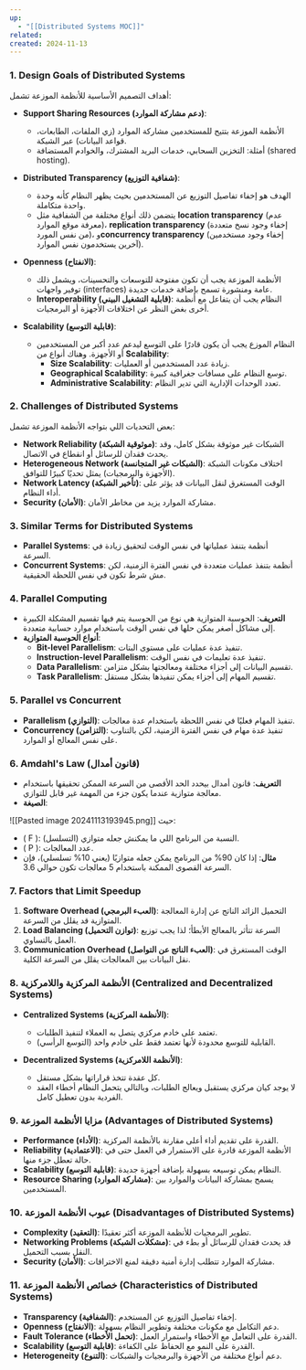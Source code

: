 ```yaml
---
up:
  - "[[Distributed Systems MOC]]"
related: 
created: 2024-11-13
---
```

### 1. Design Goals of Distributed Systems
أهداف التصميم الأساسية للأنظمة الموزعة تشمل:
- **Support Sharing Resources (دعم مشاركة الموارد)**:
  - الأنظمة الموزعة بتتيح للمستخدمين مشاركة الموارد (زي الملفات، الطابعات، قواعد البيانات) عبر الشبكة.
  - أمثلة: التخزين السحابي، خدمات البريد المشترك، والخوادم المستضافة (shared hosting).

- **Distributed Transparency (شفافية التوزيع)**:
  - الهدف هو إخفاء تفاصيل التوزيع عن المستخدمين بحيث يظهر النظام كأنه وحدة واحدة متكاملة. 
  - يتضمن ذلك أنواع مختلفة من الشفافية مثل **location transparency** (عدم معرفة موقع الموارد)، **replication transparency** (إخفاء وجود نسخ متعددة من نفس المورد)، و**concurrency transparency** (إخفاء وجود مستخدمين آخرين يستخدمون نفس الموارد).

- **Openness (الانفتاح)**:
  - الأنظمة الموزعة يجب أن تكون مفتوحة للتوسعات والتحسينات، ويشمل ذلك توفير واجهات (interfaces) عامة ومنشورة تسمح بإضافة خدمات جديدة.
  - **Interoperability (قابلية التشغيل البيني)**: النظام يجب أن يتفاعل مع أنظمة أخرى بغض النظر عن اختلافات الأجهزة أو البرمجيات.

- **Scalability (قابلية التوسع)**:
  - النظام الموزع يجب أن يكون قادرًا على التوسع ليدعم عدد أكبر من المستخدمين أو الأجهزة. وهناك أنواع من **Scalability**:
    - **Size Scalability**: زيادة عدد المستخدمين أو العمليات.
    - **Geographical Scalability**: توسع النظام على مسافات جغرافية كبيرة.
    - **Administrative Scalability**: تعدد الوحدات الإدارية التي تدير النظام.

### 2. Challenges of Distributed Systems
بعض التحديات اللي بتواجه الأنظمة الموزعة تشمل:
- **Network Reliability (موثوقية الشبكة)**: الشبكات غير موثوقة بشكل كامل، وقد يحدث فقدان للرسائل أو انقطاع في الاتصال.
- **Heterogeneous Network (الشبكات غير المتجانسة)**: اختلاف مكونات الشبكة (الأجهزة والبرمجيات) يمثل تحديًا كبيرًا للتوافق.
- **Network Latency (تأخير الشبكة)**: الوقت المستغرق لنقل البيانات قد يؤثر على أداء النظام.
- **Security (الأمان)**: مشاركة الموارد يزيد من مخاطر الأمان.

### 3. Similar Terms for Distributed Systems
- **Parallel Systems**: أنظمة بتنفذ عملياتها في نفس الوقت لتحقيق زيادة في السرعة.
- **Concurrent Systems**: أنظمة بتنفذ عمليات متعددة في نفس الفترة الزمنية، لكن مش شرط تكون في نفس اللحظة الحقيقية.

### 4. Parallel Computing
- **التعريف**: الحوسبة المتوازية هي نوع من الحوسبة يتم فيها تقسيم المشكلة الكبيرة إلى مشاكل أصغر يمكن حلها في نفس الوقت باستخدام موارد حسابية متعددة.
- **أنواع الحوسبة المتوازية**:
  - **Bit-level Parallelism**: تنفيذ عدة عمليات على مستوى البتات.
  - **Instruction-level Parallelism**: تنفيذ عدة تعليمات في نفس الوقت.
  - **Data Parallelism**: تقسيم البيانات إلى أجزاء مختلفة ومعالجتها بشكل متزامن.
  - **Task Parallelism**: تقسيم المهام إلى أجزاء يمكن تنفيذها بشكل مستقل.

### 5. Parallel vs Concurrent
- **Parallelism (التوازي)**: تنفيذ المهام فعليًا في نفس اللحظة باستخدام عدة معالجات.
- **Concurrency (التزامن)**: تنفيذ عدة مهام في نفس الفترة الزمنية، لكن بالتناوب على نفس المعالج أو الموارد.

### 6. Amdahl's Law (قانون أمدال)
- **التعريف**: قانون أمدال بيحدد الحد الأقصى من السرعة الممكن تحقيقها باستخدام معالجة متوازية عندما يكون جزء من المهمة غير قابل للتوازي.
- **الصيغة**:

![[Pasted image 20241113193945.png]]
  حيث:
  - \( F \): النسبة من البرنامج اللي ما يمكنش جعله متوازي (التسلسل).
  - \( P \): عدد المعالجات.
- **مثال**: إذا كان 90% من البرنامج يمكن جعله متوازيًا (يعني 10% تسلسلي)، فإن السرعة القصوى الممكنة باستخدام 5 معالجات تكون حوالي 3.6.

### 7. Factors that Limit Speedup
1. **Software Overhead (العبء البرمجي)**: التحميل الزائد الناتج عن إدارة المعالجة المتوازية قد يقلل من السرعة.
2. **Load Balancing (توازن التحميل)**: السرعة تتأثر بالمعالج الأبطأ؛ لذا يجب توزيع العمل بالتساوي.
3. **Communication Overhead (العبء الناتج عن التواصل)**: الوقت المستغرق في نقل البيانات بين المعالجات يقلل من السرعة الكلية.

### 8. الأنظمة المركزية واللامركزية (Centralized and Decentralized Systems)
- **Centralized Systems (الأنظمة المركزية)**:
  - تعتمد على خادم مركزي يتصل به العملاء لتنفيذ الطلبات.
  - القابلية للتوسع محدودة لأنها تعتمد فقط على خادم واحد (التوسع الرأسي).

- **Decentralized Systems (الأنظمة اللامركزية)**:
  - كل عقدة تتخذ قراراتها بشكل مستقل.
  - لا يوجد كيان مركزي يستقبل ويعالج الطلبات، وبالتالي يتحمل النظام أخطاء العقد الفردية بدون تعطيل كامل.

### 9. مزايا الأنظمة الموزعة (Advantages of Distributed Systems)
- **Performance (الأداء)**: القدرة على تقديم أداء أعلى مقارنة بالأنظمة المركزية.
- **Reliability (الاعتمادية)**: الأنظمة الموزعة قادرة على الاستمرار في العمل حتى في حالة تعطل جزء منها.
- **Scalability (قابلية التوسع)**: النظام يمكن توسيعه بسهولة بإضافة أجهزة جديدة.
- **Resource Sharing (مشاركة الموارد)**: يسمح بمشاركة البيانات والموارد بين المستخدمين.

### 10. عيوب الأنظمة الموزعة (Disadvantages of Distributed Systems)
- **Complexity (التعقيد)**: تطوير البرمجيات للأنظمة الموزعة أكثر تعقيدًا.
- **Networking Problems (مشكلات الشبكة)**: قد يحدث فقدان للرسائل أو بطء في النقل بسبب التحميل.
- **Security (الأمان)**: مشاركة الموارد تتطلب إدارة أمنية دقيقة لمنع الاختراقات.

### 11. خصائص الأنظمة الموزعة (Characteristics of Distributed Systems)
- **Transparency (الشفافية)**: إخفاء تفاصيل التوزيع عن المستخدم.
- **Openness (الانفتاح)**: دعم التكامل مع مكونات مختلفة وتطوير النظام بسهولة.
- **Fault Tolerance (تحمل الأخطاء)**: القدرة على التعامل مع الأخطاء واستمرار العمل.
- **Scalability (قابلية التوسع)**: القدرة على النمو مع الحفاظ على الكفاءة.
- **Heterogeneity (التنوع)**: دعم أنواع مختلفة من الأجهزة والبرمجيات والشبكات.